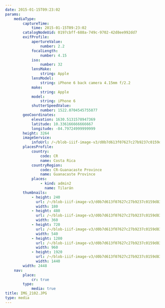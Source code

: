 ```yaml
---
date: 2015-01-15T09:23:02
params:
    mediaType:
        captureTime:
            time: 2015-01-15T09:23:02
        catalogNodeUid: 0197cbff-688a-749c-9702-42d8ee992dd7
        exifProfile:
            apertureValue:
                number: 2.2
            focalLength:
                number: 4.15
            iso:
                number: 32
            lensMake:
                string: Apple
            lensModel:
                string: iPhone 6 back camera 4.15mm f/2.2
            make:
                string: Apple
            model:
                string: iPhone 6
            shutterSpeedValue:
                number: 1522.0704545755877
        geoCoordinates:
            elevation: 1630.5131578947369
            latitude: 10.336166666666667
            longitude: -84.79724999999999
        height: 3264
        imageService:
            infoUrl: /~/blob-iiif-image-v3/d0b7d613f07627c27b9237c0159d8368104411ec6be0b5fdb13442af0881461c/info.json
        placesProfile:
            country:
                code: CR
                name: Costa Rica
            countryRegion:
                code: CR-Guanacaste Province
                name: Guanacaste Province
            places:
                - kind: admin2
                  name: Tilarán
        thumbnails:
            - height: 240
              url: /~/blob-iiif-image-v3/d0b7d613f07627c27b9237c0159d8368104411ec6be0b5fdb13442af0881461c/full/180%2C240/0/default.jpg
              width: 180
            - height: 480
              url: /~/blob-iiif-image-v3/d0b7d613f07627c27b9237c0159d8368104411ec6be0b5fdb13442af0881461c/full/360%2C480/0/default.jpg
              width: 360
            - height: 720
              url: /~/blob-iiif-image-v3/d0b7d613f07627c27b9237c0159d8368104411ec6be0b5fdb13442af0881461c/full/540%2C720/0/default.jpg
              width: 540
            - height: 1280
              url: /~/blob-iiif-image-v3/d0b7d613f07627c27b9237c0159d8368104411ec6be0b5fdb13442af0881461c/full/960%2C1280/0/default.jpg
              width: 960
            - height: 1920
              url: /~/blob-iiif-image-v3/d0b7d613f07627c27b9237c0159d8368104411ec6be0b5fdb13442af0881461c/full/1440%2C1920/0/default.jpg
              width: 1440
        width: 2448
    nav:
        place:
            cr: true
        type:
            media: true
title: IMG_2102.JPG
type: media
---
```

